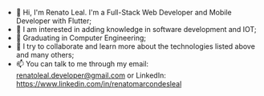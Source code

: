 - 👋 Hi, I'm Renato Leal. I'm a Full-Stack Web Developer and Mobile Developer with Flutter;
- 👀 I am interested in adding knowledge in software development and IOT;
- 🌱 Graduating in Computer Engineering;
- 💞️ I try to collaborate and learn more about the technologies listed above and many others;
- 📫 You can talk to me through my email: renatoleal.developer@gmail.com or LinkedIn: https://www.linkedin.com/in/renatomarcondesleal
  
<!--- 
renato-leal/renato-leal is a ✨ special ✨ repository because its `README.md` (this file) appears on your GitHub profile. 
You can click the Preview link to take a look at your changes.  
--->    
